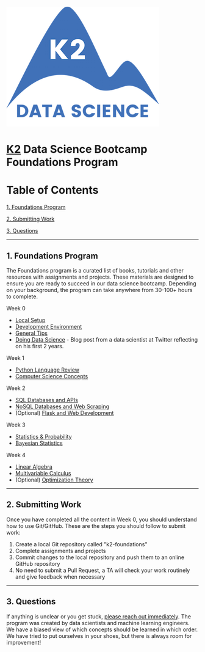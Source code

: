 ![K2 logo](images/k2_logo.png)

# [K2](http://www.k2datascience.com/) Data Science Bootcamp Foundations Program

# Table of Contents

[1. Foundations Program](#section-a)

[2. Submitting Work](#section-b)

[3. Questions](#section-c)

---

## <a name="section-a"></a>1.  Foundations Program

The Foundations program is a curated list of books, tutorials and other resources with assignments and projects. These materials are designed to ensure you are ready to succeed in our data science bootcamp. Depending on your background, the program can take anywhere from 30-100+ hours to complete.

Week 0
  - [Local Setup](0-local-setup.md)
  - [Development Environment](0-environment.md)
  - [General Tips](0-general-tips.md)
  - [Doing Data Science](https://medium.com/@rchang/my-two-year-journey-as-a-data-scientist-at-twitter-f0c13298aee6#.qfovgm9ps) - Blog post from a data scientist at Twitter reflecting on his first 2 years.

Week 1
  - [Python Language Review](1-python.md)
  - [Computer Science Concepts](1-cs-concepts.md)

Week 2
  - [SQL Databases and APIs](2-sql-api.md)
  - [NoSQL Databases and Web Scraping](2-nosql-scraping.md)
  - (Optional) [Flask and Web Development](2-flask.md)

Week 3
 - [Statistics & Probability](3-statistics-probability.md)
 - [Bayesian Statistics](4-bayesian-statistics.md)

Week 4
 - [Linear Algebra](3-linear-algebra.md)
 - [Multivariable Calculus](4-calculus.md)
 - (Optional) [Optimization Theory](4-optimization-theory.md)

---

## <a name="section-b"></a>2. Submitting Work

Once you have completed all the content in Week 0, you should understand how to use Git/GitHub. These are the steps you should follow to submit work:

1. Create a local Git repository called "k2-foundations"
3. Complete assignments and projects
3. Commit changes to the local repository and push them to an online GitHub repository
4. No need to submit a Pull Request, a TA will check your work routinely and give feedback when necessary

---

## <a name="section-c"></a>3. Questions

If anything is unclear or you get stuck, [please reach out immediately](<mailto:hello@k2datascience.com>). The program was created by data scientists and machine learning engineers. We have a biased view of which concepts should be learned in which order. We have tried to put ourselves in your shoes, but there is always room for improvement!
